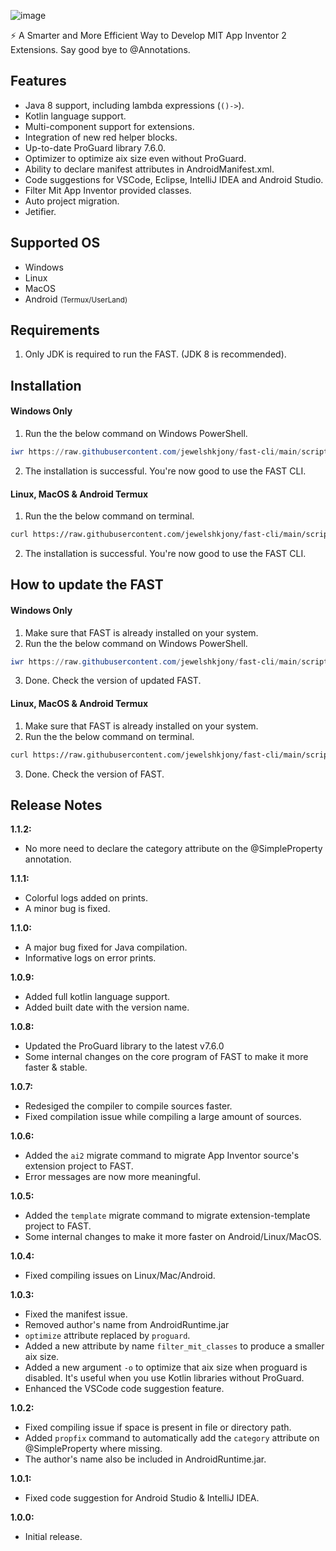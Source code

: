 ![image](https://github.com/user-attachments/assets/8009e7f8-0634-4fcb-93d5-293faa2527cf)

⚡ A Smarter and More Efficient Way to Develop MIT App Inventor 2 Extensions. Say good bye to @Annotations.

## Features
- Java 8 support, including lambda expressions (`()->`).
- Kotlin language support.
- Multi-component support for extensions.
- Integration of new red helper blocks.
- Up-to-date ProGuard library 7.6.0.
- Optimizer to optimize aix size even without ProGuard.
- Ability to declare manifest attributes in AndroidManifest.xml.
- Code suggestions for VSCode, Eclipse, IntelliJ IDEA and Android Studio.
- Filter Mit App Inventor provided classes.
- Auto project migration.
- Jetifier.

## Supported OS
- Windows
- Linux
- MacOS
- Android <small>(Termux/UserLand)</small>

## Requirements
1. Only JDK is required to run the FAST. (JDK 8 is recommended).

## Installation
#### Windows Only
1. Run the the below command on Windows PowerShell.
````.ps1
iwr https://raw.githubusercontent.com/jewelshkjony/fast-cli/main/scripts/install/win.ps1 -useb | iex
````
2. The installation is successful. You're now good to use the FAST CLI.

#### Linux, MacOS & Android Termux
1. Run the the below command on terminal.
````.sh
curl https://raw.githubusercontent.com/jewelshkjony/fast-cli/main/scripts/install/install.sh -fsSL | sh
````
2. The installation is successful. You're now good to use the FAST CLI.

## How to update the FAST
#### Windows Only
1. Make sure that FAST is already installed on your system.
2. Run the the below command on Windows PowerShell.
````.ps1
iwr https://raw.githubusercontent.com/jewelshkjony/fast-cli/main/scripts/update/win.ps1 -useb | iex
````
3. Done. Check the version of updated FAST.

#### Linux, MacOS & Android Termux
1. Make sure that FAST is already installed on your system.
2. Run the the below command on terminal.
````.sh
curl https://raw.githubusercontent.com/jewelshkjony/fast-cli/main/scripts/install/install.sh -fsSL | sh
````
3. Done. Check the version of FAST.

## Release Notes
**1.1.2:**
- No more need to declare the category attribute on the @SimpleProperty annotation.

**1.1.1:**
- Colorful logs added on prints.
- A minor bug is fixed.

**1.1.0:**
- A major bug fixed for Java compilation.
- Informative logs on error prints.

**1.0.9:**
- Added full kotlin language support.
- Added built date with the version name.

**1.0.8:**
- Updated the ProGuard library to the latest v7.6.0
- Some internal changes on the core program of FAST to make it more faster & stable.

**1.0.7:**
- Redesiged the compiler to compile sources faster.
- Fixed compilation issue while compiling a large amount of sources.

**1.0.6:**
- Added the `ai2` migrate command to migrate App Inventor source's extension project to FAST.
- Error messages are now more meaningful.

**1.0.5:**
- Added the `template` migrate command to migrate extension-template project to FAST.
- Some internal changes to make it more faster on Android/Linux/MacOS.

**1.0.4:**
- Fixed compiling issues on Linux/Mac/Android.

**1.0.3:**
- Fixed the manifest issue.
- Removed author's name from AndroidRuntime.jar
- `optimize` attribute replaced by `proguard`.
- Added a new attribute by name `filter_mit_classes` to produce a smaller aix size.
- Added a new argument `-o` to optimize that aix size when proguard is disabled. It's useful when you use Kotlin libraries without ProGuard.
- Enhanced the VSCode code suggestion feature.

**1.0.2:**
- Fixed compiling issue if space is present in file or directory path.
- Added `propfix` command to automatically add the `category` attribute on @SimpleProperty where missing.
- The author's name also be included in AndroidRuntime.jar.

**1.0.1:**
- Fixed code suggestion for Android Studio & IntelliJ IDEA.

**1.0.0:**
- Initial release.
